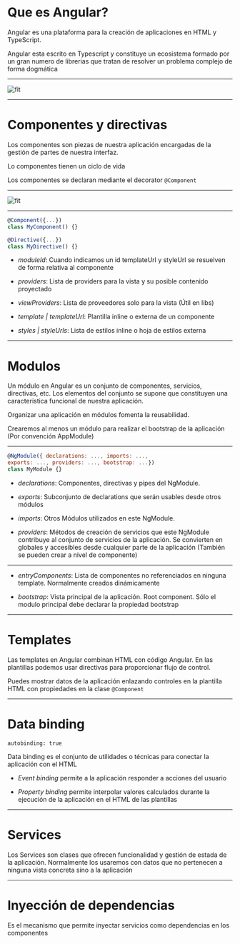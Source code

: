 # Que es Angular?

Angular es una plataforma para la creación de aplicaciones en HTML y TypeScript.

Angular esta escrito en Typescript y constituye un ecosistema formado por un gran numero de librerias que tratan de resolver un problema complejo de forma dogmática

---

![fit](https://angular.io/generated/images/guide/architecture/overview2.png)

---

# Componentes y directivas

Los componentes son piezas de nuestra aplicación encargadas de la gestión de partes de nuestra interfaz.

Lo componentes tienen un ciclo de vida

Los componentes se declaran mediante el decorator `@Component`

---

![fit](https://angular.io/generated/images/guide/architecture/component-tree.png)

---

```javascript
@Component({...})
class MyComponent() {}

@Directive({...})
class MyDirective() {}
```

- _moduleId_: Cuando indicamos un id templateUrl y styleUrl se resuelven de forma relativa al componente

- _providers_: Lista de providers para la vista y su posible contenido proyectado

- _viewProviders_: Lista de proveedores solo para la vista (Útil en libs)

- _template | templateUrl_: Plantilla inline o externa de un componente

- _styles | styleUrls_: Lista de estilos inline o hoja de estilos externa

---

# Modulos

Un módulo en Angular es un conjunto de componentes, servicios, directivas, etc. Los elementos del conjunto se supone que constituyen una caracteristica funcional de nuestra aplicación.

Organizar una aplicación en módulos fomenta la reusabilidad.

Crearemos al menos un módulo para realizar el bootstrap de la aplicación (Por convención AppModule)

---

```javascript
@NgModule({ declarations: ..., imports: ...,
exports: ..., providers: ..., bootstrap: ...})
class MyModule {}
```

- _declarations_: Componentes, directivas y pipes del NgModule.

- _exports_: Subconjunto de declarations que serán usables desde otros módulos

- _imports_: Otros Módulos utilizados en este NgModule.

- _providers_: Métodos de creación de servicios que este NgModule contribuye al conjunto de servicios de la aplicación. Se convierten en globales y accesibles desde cualquier parte de la aplicación (También se pueden crear a nivel de componente)

---

- _entryComponents_: Lista de componentes no referenciados en ninguna template. Normalmente creados dinámicamente

- _bootstrap_: Vista principal de la aplicación. Root component. Sólo el modulo principal debe declarar la propiedad bootstrap

---

# Templates

Las templates en Angular combinan HTML con código Angular. En las plantillas podemos usar directivas para proporcionar flujo de control.

Puedes mostrar datos de la aplicación enlazando controles en la plantilla HTML con propiedades en la clase `@Component`

---

# Data binding

`autobinding: true`

Data binding es el conjunto de utilidades o técnicas para conectar la aplicación con el HTML

- _Event binding_ permite a la aplicación responder a acciones del usuario

- _Property binding_ permite interpolar valores calculados durante la ejecución de la aplicación en el HTML de las plantillas

---

# Services

Los Services son clases que ofrecen funcionalidad y gestión de estada de la aplicación. Normalmente los usaremos con datos que no pertenecen a ninguna vista concreta sino a la aplicación

---

# Inyección de dependencias

Es el mecanismo que permite inyectar servicios como dependencias en los componentes
